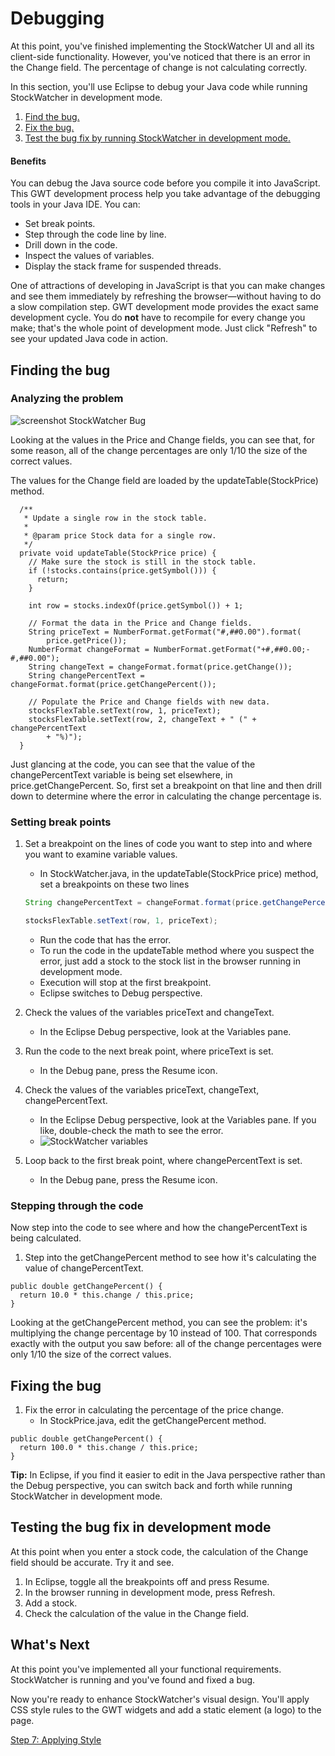 Debugging
===

At this point, you've finished implementing the StockWatcher UI and all its client-side functionality. However, you've noticed that there is an error in the Change field. The percentage of change is not calculating correctly.

In this section, you'll use Eclipse to debug your Java code while running StockWatcher in development mode.

1.  [Find the bug.](#findBug)
2.  [Fix the bug.](#fixBug)
3.  [Test the bug fix by running StockWatcher in development mode.](#testFix)

#### Benefits

You can debug the Java source code before you compile it into JavaScript. This GWT development process help you take advantage of the debugging tools in your Java IDE. You can:

*   Set break points.
*   Step through the code line by line.
*   Drill down in the code.
*   Inspect the values of variables.
*   Display the stack frame for suspended threads.

One of attractions of developing in JavaScript is that you can make changes and see them immediately by refreshing the browser&mdash;without having to do a slow compilation step. GWT development mode provides the exact same development cycle. You do **not** have to recompile for every change you make; that's the whole point of development mode. Just click "Refresh" to see your updated Java code in action.

##  Finding the bug <a id="findBug"></a>

### Analyzing the problem

![screenshot StockWatcher Bug](images/CodeClientBug.png)

Looking at the values in the Price and Change fields, you can see that, for some reason, all of the change percentages are only 1/10 the size of the correct values.

The values for the Change field are loaded by the updateTable(StockPrice) method.

```
  /**
   * Update a single row in the stock table.
   *
   * @param price Stock data for a single row.
   */
  private void updateTable(StockPrice price) {
    // Make sure the stock is still in the stock table.
    if (!stocks.contains(price.getSymbol())) {
      return;
    }
    
    int row = stocks.indexOf(price.getSymbol()) + 1;
    
    // Format the data in the Price and Change fields.
    String priceText = NumberFormat.getFormat("#,##0.00").format(
        price.getPrice());
    NumberFormat changeFormat = NumberFormat.getFormat("+#,##0.00;-#,##0.00");
    String changeText = changeFormat.format(price.getChange());
    String changePercentText = changeFormat.format(price.getChangePercent());
    
    // Populate the Price and Change fields with new data.
    stocksFlexTable.setText(row, 1, priceText);
    stocksFlexTable.setText(row, 2, changeText + " (" + changePercentText
        + "%)");
  }
```

Just glancing at the code, you can see that the value of the changePercentText variable is being set elsewhere, in price.getChangePercent. So, first set a breakpoint on that line and then drill down to determine where the error in calculating the change percentage is.

### Setting break points

1.  Set a breakpoint on the lines of code you want to step into and where you want to examine variable values.
    *  In StockWatcher.java, in the updateTable(StockPrice price) method, set a breakpoints on these two lines

    ```java
    String changePercentText = changeFormat.format(price.getChangePercent());
    ```

    ```java
    stocksFlexTable.setText(row, 1, priceText);
    ```

    *  Run the code that has the error.
    *  To run the code in the updateTable method where you suspect the error, just add a stock to the stock list in the browser running in development mode.
    *  Execution will stop at the first breakpoint.
    *  Eclipse switches to Debug perspective.

2.  Check the values of the variables priceText and changeText.
    *  In the Eclipse Debug perspective, look at the Variables pane.

3.  Run the code to the next break point, where priceText is set.
    *  In the Debug pane, press the Resume icon.

4.  Check the values of the variables priceText, changeText, changePercentText.
    *  In the Eclipse Debug perspective, look at the Variables pane. If you like, double-check the math to see the error.
    *  ![StockWatcher variables](images/DebugVariablesBug.png)

5.  Loop back to the first break point, where changePercentText is set.
    *  In the Debug pane, press the Resume icon.

### Stepping through the code

Now step into the code to see where and how the changePercentText is being calculated.

1.  Step into the getChangePercent method to see how it's calculating the value of changePercentText.

```
public double getChangePercent() {
  return 10.0 * this.change / this.price;
}
```

Looking at the getChangePercent method, you can see the problem: it's multiplying the change percentage by 10 instead of 100. That corresponds exactly with the output you saw before: all of the change percentages were only 1/10 the size of the correct values.

##  Fixing the bug <a id="fixBug"></a>

1.  Fix the error in calculating the percentage of the price change.
    *  In StockPrice.java, edit the getChangePercent method.

```
public double getChangePercent() {
  return 100.0 * this.change / this.price;
}
```

**Tip:** In Eclipse, if you find it easier to edit in the Java perspective rather than the Debug perspective, you can switch back and forth while running StockWatcher in development mode.


##  Testing the bug fix in development mode <a id="testFix"></a>

At this point when you enter a stock code, the calculation of the Change field should be accurate. Try it and see.

1.  In Eclipse, toggle all the breakpoints off and press Resume.
2.  In the browser running in development mode, press Refresh.
3.  Add a stock.
4.  Check the calculation of the value in the Change field.

## What's Next

At this point you've implemented all your functional requirements. StockWatcher is running and you've found and fixed a bug.

Now you're ready to enhance StockWatcher's visual design. You'll apply CSS style rules to the GWT widgets and add a static element (a logo) to the page.

[Step 7: Applying Style](style.html)
